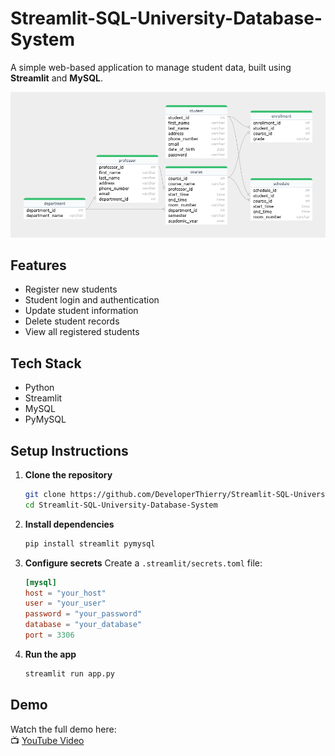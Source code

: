 # Streamlit-SQL-University-Database-System

A simple web-based application to manage student data, built using **Streamlit** and **MySQL**.

![ER Diagram](images/ER%20Model.png)

## Features

- Register new students  
- Student login and authentication  
- Update student information  
- Delete student records  
- View all registered students  

## Tech Stack

- Python  
- Streamlit  
- MySQL  
- PyMySQL  

## Setup Instructions

1. **Clone the repository**
   ```bash
   git clone https://github.com/DeveloperThierry/Streamlit-SQL-University-Database-System.git
   cd Streamlit-SQL-University-Database-System
   ```

2. **Install dependencies**
   ```bash
   pip install streamlit pymysql
   ```

3. **Configure secrets**
   Create a `.streamlit/secrets.toml` file:
   ```toml
   [mysql]
   host = "your_host"
   user = "your_user"
   password = "your_password"
   database = "your_database"
   port = 3306
   ```

4. **Run the app**
   ```bash
   streamlit run app.py
   ```

## Demo

Watch the full demo here:  
📺 [YouTube Video](https://youtu.be/lKcQ4UL4Frs)
